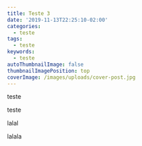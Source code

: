 ```yaml
---
title: Teste 3
date: '2019-11-13T22:25:10-02:00'
categories:
  - teste
tags:
  - teste
keywords:
  - teste
autoThumbnailImage: false
thumbnailImagePosition: top
coverImage: /images/uploads/cover-post.jpg
---
```

teste

teste

lalal

lalala
